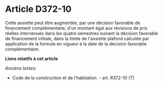 # Article D372-10

Cette assiette peut être augmentée, par une décision favorable de financement complémentaire, d'un montant égal aux révisions
de prix réelles intervenues dans les quatre semestres suivant la décision favorable de financement initiale, dans la limite
de l'assiette plafond calculée par application de la formule en vigueur à la date de la décision favorable complémentaire.

**Liens relatifs à cet article**

_Anciens textes_:

  - Code de la construction et de l'habitation. - art. R372-10 (T)

